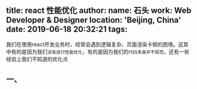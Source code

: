 title: react 性能优化
author:
  name: 石头
  work: Web Developer &amp; Designer
  location: 'Beijing, China'
date: 2019-06-18 20:32:21
tags:
---
我们在使用react开发业务时，经常会遇到逻辑复杂，页面渲染卡顿的困境。这其中有的是因为我们`没有进行性能优化`，有的是因为我们的`代码本身并不规范`，还有一些经验上我们不知道的优化点

## 一、